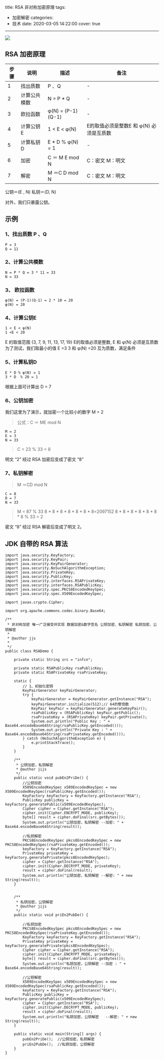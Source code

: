 title: RSA 非对称加密原理
tags:
  - 加密解密
categories:
  - 技术
date: 2020-03-05 14:22:00
cover: true

---
![](http://q6pznk9ej.bkt.clouddn.com/img%20%2813%29.jpeg)
<!-- more -->

## RSA 加密原理
| 步骤| 说明| 描述|备注|
|-----|-----|------|------|
|1| 找出质数| P 、Q| -|
|2 | 计算公共模数| N = P * Q| -|
|3| 欧拉函数| φ(N) = (P-1)(Q-1)| -|
|4| 计算公钥E| 1 < E < φ(N)| E的取值必须是整数E 和 φ(N) 必须是互质数|
|5| 计算私钥D| E * D % φ(N) = 1| -|
|6| 加密| C ＝ M E mod N| C：密文 M：明文|
|7| 解密| M ＝C D mod N| C：密文 M：明文|

公钥＝(E , N)
私钥＝(D, N)

对外，我们只暴露公钥。

## 示例
### 1、找出质数 P 、Q
```
P = 3  
Q = 11
```
### 2、计算公共模数
```
N = P * Q = 3 * 11 = 33
N = 33
```
### 3、 欧拉函数
```
φ(N) = (P-1)(Q-1) = 2 * 10 = 20
φ(N) = 20
```
### 4、计算公钥E
```
1 < E < φ(N)
1 <E < 20
```
E 的取值范围 {3, 7, 9, 11, 13, 17, 19}
E的取值必须是整数, E 和 φ(N) 必须是互质数
为了测试，我们取最小的值 E =3
3 和 φ(N) =20 互为质数，满足条件
### 5、计算私钥D
```
E * D % φ(N) = 1
3 * D  % 20 = 1  
```
根据上面可计算出 D = 7
### 6、公钥加密
我们这里为了演示，就加密一个比较小的数字 M = 2
>公式：C ＝ ME mod N
```
M = 2
E = 3
N = 33
```
>C = 23 % 33 = 8

明文 “2” 经过 RSA 加密后变成了密文 “8”
### 7、私钥解密
>M ＝CD mod N
```
C = 8
D = 7
N = 33
```
>M = 87 % 33
8 * 8 * 8 * 8 * 8 * 8 * 8=2097152
8 * 8 * 8 * 8 * 8 * 8 * 8 % 33 = 2

密文 “8” 经过 RSA 解密后变成了明文 2。

## JDK 自带的 RSA 算法
```
import java.security.KeyFactory;
import java.security.KeyPair;
import java.security.KeyPairGenerator;
import java.security.NoSuchAlgorithmException;
import java.security.PrivateKey;
import java.security.PublicKey;
import java.security.interfaces.RSAPrivateKey;
import java.security.interfaces.RSAPublicKey;
import java.security.spec.PKCS8EncodedKeySpec;
import java.security.spec.X509EncodedKeySpec;

import javax.crypto.Cipher;

import org.apache.commons.codec.binary.Base64;

/**
 * 非对称加密 唯一广泛接受并实现 数据加密&数字签名 公钥加密、私钥解密 私钥加密、公钥解密
 * 
 * @author jjs
 *
 */
public class RSADemo {

    private static String src = "infcn";

    private static RSAPublicKey rsaPublicKey;
    private static RSAPrivateKey rsaPrivateKey;

    static {
        // 1、初始化密钥
        KeyPairGenerator keyPairGenerator;
        try {
            keyPairGenerator = KeyPairGenerator.getInstance("RSA");
            keyPairGenerator.initialize(512);// 64的整倍数
            KeyPair keyPair = keyPairGenerator.generateKeyPair();
            rsaPublicKey = (RSAPublicKey) keyPair.getPublic();
            rsaPrivateKey = (RSAPrivateKey) keyPair.getPrivate();
            System.out.println("Public Key : " + Base64.encodeBase64String(rsaPublicKey.getEncoded()));
            System.out.println("Private Key : " + Base64.encodeBase64String(rsaPrivateKey.getEncoded()));
        } catch (NoSuchAlgorithmException e) {
            e.printStackTrace();
        }
    }

    /**
     * 公钥加密，私钥解密
     * @author jijs
     */
    public static void pubEn2PriDe() {
        //公钥加密
        X509EncodedKeySpec x509EncodedKeySpec = new X509EncodedKeySpec(rsaPublicKey.getEncoded());
        KeyFactory keyFactory = KeyFactory.getInstance("RSA");
        PublicKey publicKey = keyFactory.generatePublic(x509EncodedKeySpec);
        Cipher cipher = Cipher.getInstance("RSA");
        cipher.init(Cipher.ENCRYPT_MODE, publicKey);
        byte[] result = cipher.doFinal(src.getBytes());
        System.out.println("公钥加密，私钥解密 --加密: " + Base64.encodeBase64String(result));

        //私钥解密
        PKCS8EncodedKeySpec pkcs8EncodedKeySpec = new PKCS8EncodedKeySpec(rsaPrivateKey.getEncoded());
        keyFactory = KeyFactory.getInstance("RSA");
        PrivateKey privateKey = keyFactory.generatePrivate(pkcs8EncodedKeySpec);
        cipher = Cipher.getInstance("RSA");
        cipher.init(Cipher.DECRYPT_MODE, privateKey);
        result = cipher.doFinal(result);
        System.out.println("公钥加密，私钥解密 --解密: " + new String(result));
    }


    /**
     * 私钥加密，公钥解密
     * @author jijs
     */
    public static void priEn2PubDe() {

        //私钥加密
        PKCS8EncodedKeySpec pkcs8EncodedKeySpec = new PKCS8EncodedKeySpec(rsaPrivateKey.getEncoded());
        KeyFactory keyFactory = KeyFactory.getInstance("RSA");
        PrivateKey privateKey = keyFactory.generatePrivate(pkcs8EncodedKeySpec);
        Cipher cipher = Cipher.getInstance("RSA");
        cipher.init(Cipher.ENCRYPT_MODE, privateKey);
        byte[] result = cipher.doFinal(src.getBytes());
        System.out.println("私钥加密，公钥解密 --加密 : " + Base64.encodeBase64String(result));

        //公钥解密
        X509EncodedKeySpec x509EncodedKeySpec = new X509EncodedKeySpec(rsaPublicKey.getEncoded());
        keyFactory = KeyFactory.getInstance("RSA");
        PublicKey publicKey = keyFactory.generatePublic(x509EncodedKeySpec);
        cipher = Cipher.getInstance("RSA");
        cipher.init(Cipher.DECRYPT_MODE, publicKey);
        result = cipher.doFinal(result);
        System.out.println("私钥加密，公钥解密   --解密: " + new String(result));
    }

    public static void main(String[] args) {
        pubEn2PriDe();  //公钥加密，私钥解密
        priEn2PubDe();  //私钥加密，公钥解密
    }
}
```